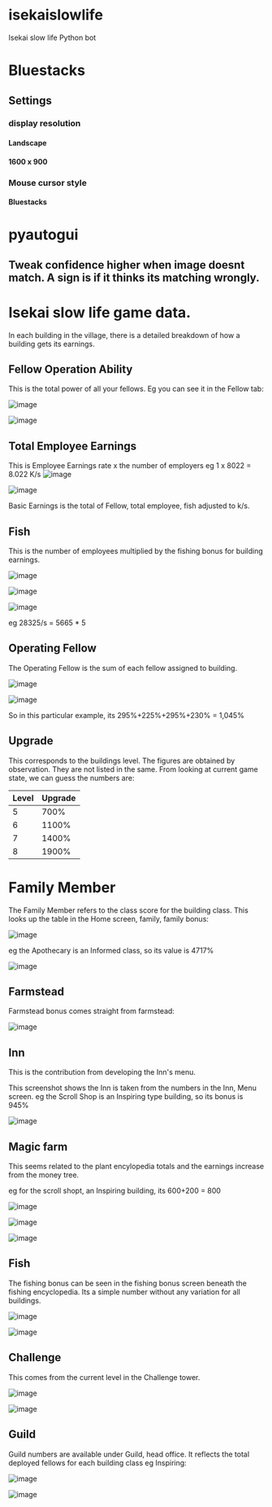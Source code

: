 # isekaislowlife
Isekai slow life Python bot

# Bluestacks
## Settings 
### display resolution
#### Landscape
#### 1600 x 900
### Mouse cursor style
#### Bluestacks

# pyautogui
## Tweak confidence higher when image doesnt match. A sign is if it thinks its matching wrongly.

# Isekai slow life game data.
In each building in the village, there is a detailed breakdown of how a building gets its earnings. 

## Fellow Operation Ability
This is the total power of all your fellows. Eg you can see it in the Fellow tab:

![image](https://github.com/pikaia/isekaislowlife/assets/1948869/306b2124-656d-43db-95e2-c8c754f64e57)

![image](https://github.com/pikaia/isekaislowlife/assets/1948869/e929804d-7029-49e9-87c9-98603b223b40)


## Total Employee Earnings
This is Employee Earnings rate x the number of employers eg 1 x 8022 = 8.022 K/s
![image](https://github.com/pikaia/isekaislowlife/assets/1948869/78c6150c-cfe8-476d-930d-e92dc0419b51)

![image](https://github.com/pikaia/isekaislowlife/assets/1948869/38bbe592-3fea-484e-be4d-57a87d187965)

Basic Earnings is the total of Fellow, total employee, fish adjusted to k/s.

## Fish

This is the number of employees multiplied by the fishing bonus for building earnings.

![image](https://github.com/pikaia/isekaislowlife/assets/1948869/dd76fa33-c9bb-4001-93e3-fb74e194ddc1)

![image](https://github.com/pikaia/isekaislowlife/assets/1948869/027207bd-8a25-46ce-9310-7a5ea813f885)

![image](https://github.com/pikaia/isekaislowlife/assets/1948869/52838791-441b-46be-b9b3-5fee1e5c747b)

eg 28325/s = 5665 * 5


## Operating Fellow
The Operating Fellow is the sum of each fellow assigned to building.

![image](https://github.com/pikaia/isekaislowlife/assets/1948869/fd15202c-3884-4919-ba05-617d4fadfa07)

![image](https://github.com/pikaia/isekaislowlife/assets/1948869/b6f35f9b-f31b-4ef2-ab91-c33b9c7f31d8)

So in this particular example, its 295%+225%+295%+230% = 1,045%


## Upgrade
This corresponds to the buildings level. The figures are obtained by observation. They are not listed in  the same. From looking at current game state, we can guess the numbers are:

| Level	| Upgrade |
| ----- | ------- |
| 5	    | 700%   |
| 6	    | 1100%  |
| 7	    | 1400%  |
| 8	    | 1900%  |


# Family Member

The Family Member refers to the class score for the building class. This looks up the table in the Home screen, family, family bonus:

![image](https://github.com/pikaia/isekaislowlife/assets/1948869/53a4f3c6-c81c-4223-a12b-d6f728c54aa0)

eg the Apothecary is an Informed class, so its value is 4717%

![image](https://github.com/pikaia/isekaislowlife/assets/1948869/14d7828d-e4fb-4baf-b3cc-3876c87901c7)

## Farmstead

Farmstead bonus comes straight from farmstead:

![image](https://github.com/pikaia/isekaislowlife/assets/1948869/c7f6eed2-2436-4645-8570-fe17aeb0ec2b)


## Inn
This is the contribution from developing the Inn's menu.

This screenshot shows the Inn is taken from the numbers in the Inn, Menu screen.
eg the Scroll Shop is an Inspiring type building, so its bonus is 945%

![image](https://github.com/pikaia/isekaislowlife/assets/1948869/6643f11f-2fa4-4e72-8e5c-e3cd7f4d830a)

## Magic farm
This seems related to the plant encylopedia totals and the earnings increase from the money tree.

eg for the scroll shopt, an Inspiring building, its 600+200 = 800

![image](https://github.com/pikaia/isekaislowlife/assets/1948869/c103f373-a852-4d97-8e39-914b112ba830)

![image](https://github.com/pikaia/isekaislowlife/assets/1948869/0415507e-4707-41ea-8f5d-6b979d675ba2)

![image](https://github.com/pikaia/isekaislowlife/assets/1948869/6b80af1a-1e52-4f38-8487-d656b4942bb8)


## Fish

The fishing bonus can be seen in the fishing bonus screen beneath the fishing encyclopedia. Its a simple number without any variation for all buildings.

![image](https://github.com/pikaia/isekaislowlife/assets/1948869/65423483-e71a-4467-bb3e-00e598b9c60a)

![image](https://github.com/pikaia/isekaislowlife/assets/1948869/7026468c-7ca5-4fc9-ad1f-a6b31cb5e662)


## Challenge

This comes from the current level in the Challenge tower.

![image](https://github.com/pikaia/isekaislowlife/assets/1948869/5d0c3b54-f485-488d-918c-3362bf940237)

![image](https://github.com/pikaia/isekaislowlife/assets/1948869/e0954f52-de38-4e1d-a984-95ddcad208da)


## Guild

Guild numbers are available under Guild, head office. It reflects the total deployed fellows for each building class eg Inspiring:

![image](https://github.com/pikaia/isekaislowlife/assets/1948869/6da67894-4b17-49a8-856e-395be6f2035d)

![image](https://github.com/pikaia/isekaislowlife/assets/1948869/9d5dea52-35e4-4751-85f0-be251f8f5135)



